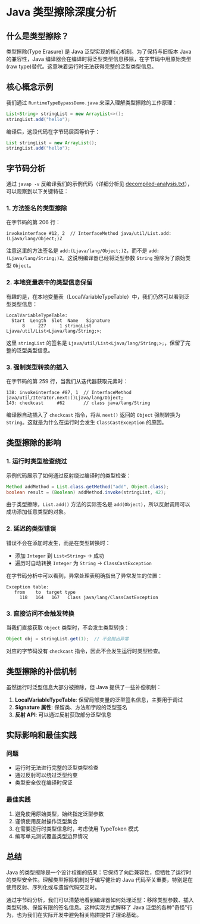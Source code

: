 # Java 类型擦除深度分析

## 什么是类型擦除？

类型擦除(Type Erasure) 是 Java 泛型实现的核心机制。为了保持与旧版本 Java 的兼容性，Java 编译器会在编译时将泛型类型信息移除，在字节码中用原始类型(raw type)替代。这意味着运行时无法获得完整的泛型类型信息。

## 核心概念示例

我们通过 `RuntimeTypeBypassDemo.java` 来深入理解类型擦除的工作原理：

```java
List<String> stringList = new ArrayList<>();
stringList.add("hello");
```

编译后，这段代码在字节码层面等价于：

```java
List stringList = new ArrayList();
stringList.add("hello");
```

## 字节码分析

通过 `javap -v` 反编译我们的示例代码（详细分析见 [decompiled-analysis.txt](./decompiled-analysis.txt)），可以观察到以下关键特征：

### 1. 方法签名的类型擦除

在字节码的第 206 行：
```
invokeinterface #12, 2  // InterfaceMethod java/util/List.add:(Ljava/lang/Object;)Z
```

注意这里的方法签名是 `add:(Ljava/lang/Object;)Z`，而不是 `add:(Ljava/lang/String;)Z`。这说明编译器已经将泛型参数 `String` 擦除为了原始类型 `Object`。

### 2. 本地变量表中的类型信息保留

有趣的是，在本地变量表（LocalVariableTypeTable）中，我们仍然可以看到泛型类型信息：

```
LocalVariableTypeTable:
  Start  Length  Slot  Name   Signature
      8     227     1 stringList   Ljava/util/List<Ljava/lang/String;>;
```

这里 `stringList` 的签名是 `Ljava/util/List<Ljava/lang/String;>;`，保留了完整的泛型类型信息。

### 3. 强制类型转换的插入

在字节码的第 259 行，当我们从迭代器获取元素时：
```
138: invokeinterface #87, 1  // InterfaceMethod java/util/Iterator.next:()Ljava/lang/Object;
143: checkcast     #62       // class java/lang/String
```

编译器自动插入了 `checkcast` 指令，将从 `next()` 返回的 `Object` 强制转换为 `String`。这就是为什么在运行时会发生 `ClassCastException` 的原因。

## 类型擦除的影响

### 1. 运行时类型检查绕过

示例代码展示了如何通过反射绕过编译时的类型检查：

```java
Method addMethod = List.class.getMethod("add", Object.class);
boolean result = (Boolean) addMethod.invoke(stringList, 42);
```

由于类型擦除，`List.add()` 方法的实际签名是 `add(Object)`，所以反射调用可以成功添加任意类型的对象。

### 2. 延迟的类型错误

错误不会在添加时发生，而是在类型转换时：

- 添加 `Integer` 到 `List<String>` → 成功
- 遍历时自动转换 `Integer` 为 `String` → `ClassCastException`

在字节码分析中可以看到，异常处理表明确指出了异常发生的位置：

```
Exception table:
   from    to  target type
     118   164   167   Class java/lang/ClassCastException
```

### 3. 直接访问不会触发转换

当我们直接获取 `Object` 类型时，不会发生类型转换：

```java
Object obj = stringList.get(1);  // 不会抛出异常
```

对应的字节码没有 `checkcast` 指令，因此不会发生运行时类型检查。

## 类型擦除的补偿机制

虽然运行时泛型信息大部分被擦除，但 Java 提供了一些补偿机制：

1. **LocalVariableTypeTable**: 保留局部变量的泛型签名信息，主要用于调试
2. **Signature 属性**: 保留类、方法和字段的泛型签名
3. **反射 API**: 可以通过反射获取部分泛型信息

## 实际影响和最佳实践

### 问题
- 运行时无法进行完整的泛型类型检查
- 通过反射可以绕过泛型约束
- 类型安全仅在编译时保证

### 最佳实践
1. 避免使用原始类型，始终指定泛型参数
2. 谨慎使用反射操作泛型集合
3. 在需要运行时类型信息时，考虑使用 TypeToken 模式
4. 编写单元测试覆盖类型边界情况

## 总结

Java 的类型擦除是一个设计权衡的结果：它保持了向后兼容性，但牺牲了运行时的类型安全性。理解类型擦除机制对于编写健壮的 Java 代码至关重要，特别是在使用反射、序列化或与遗留代码交互时。

通过字节码分析，我们可以清楚地看到编译器如何处理泛型：移除类型参数、插入类型转换、保留有限的签名信息。这种实现方式解释了 Java 泛型的各种"奇怪"行为，也为我们在实际开发中避免相关陷阱提供了理论基础。